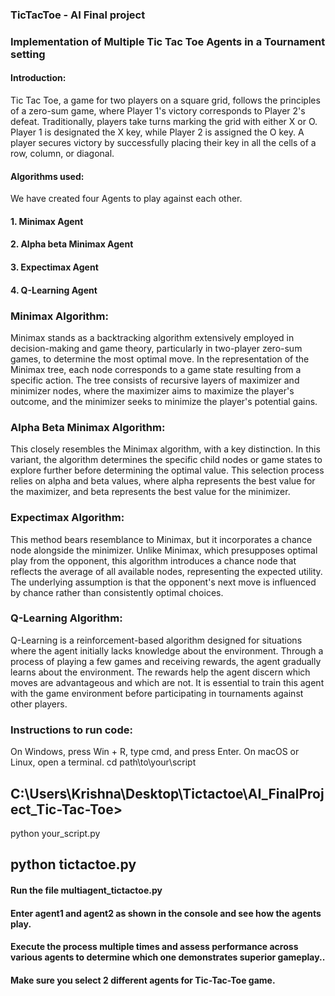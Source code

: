 ### TicTacToe - AI Final project

### Implementation of Multiple Tic Tac Toe Agents in a Tournament setting

#### Introduction:
Tic Tac Toe, a game for two players on a square grid, follows the principles of a zero-sum game, where Player 1's victory corresponds to Player 2's defeat. Traditionally, players take turns marking the grid with either X or O. Player 1 is designated the X key, while Player 2 is assigned the O key. A player secures victory by successfully placing their key in all the cells of a row, column, or diagonal.

#### Algorithms used:
We have created four Agents to play against each other.

#### 1. Minimax Agent
#### 2. Alpha beta Minimax Agent
#### 3. Expectimax Agent
#### 4. Q-Learning Agent

### Minimax Algorithm:

Minimax stands as a backtracking algorithm extensively employed in decision-making and game theory, particularly in two-player zero-sum games, to determine the most optimal move. In the representation of the Minimax tree, each node corresponds to a game state resulting from a specific action. The tree consists of recursive layers of maximizer and minimizer nodes, where the maximizer aims to maximize the player's outcome, and the minimizer seeks to minimize the player's potential gains.

### Alpha Beta Minimax Algorithm:
This closely resembles the Minimax algorithm, with a key distinction. In this variant, the algorithm determines the specific child nodes or game states to explore further before determining the optimal value. This selection process relies on alpha and beta values, where alpha represents the best value for the maximizer, and beta represents the best value for the minimizer.

### Expectimax Algorithm:
This method bears resemblance to Minimax, but it incorporates a chance node alongside the minimizer. Unlike Minimax, which presupposes optimal play from the opponent, this algorithm introduces a chance node that reflects the average of all available nodes, representing the expected utility. The underlying assumption is that the opponent's next move is influenced by chance rather than consistently optimal choices.

### Q-Learning Algorithm:
Q-Learning is a reinforcement-based algorithm designed for situations where the agent initially lacks knowledge about the environment. Through a process of playing a few games and receiving rewards, the agent gradually learns about the environment. The rewards help the agent discern which moves are advantageous and which are not. It is essential to train this agent with the game environment before participating in tournaments against other players.

### Instructions to run code:
On Windows, press Win + R, type cmd, and press Enter.
On macOS or Linux, open a terminal.
cd path\to\your\script
## C:\Users\Krishna\Desktop\Tictactoe\AI_FinalProject_Tic-Tac-Toe>
python your_script.py
## python tictactoe.py
#### Run the file multiagent_tictactoe.py
#### Enter agent1 and agent2 as shown in the console and see how the agents play.
#### Execute the process multiple times and assess performance across various agents to determine which one demonstrates superior gameplay..
#### Make sure you select 2 different agents for Tic-Tac-Toe game.


